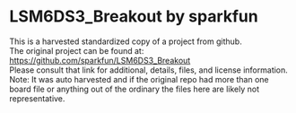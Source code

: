 
# LSM6DS3_Breakout by sparkfun  
This is a harvested standardized copy of a project from github.  
The original project can be found at:  
https://github.com/sparkfun/LSM6DS3_Breakout  
Please consult that link for additional, details, files, and license information.  
Note: It was auto harvested and if the original repo had more than one board file or anything out of the ordinary the files here are likely not representative.  
    